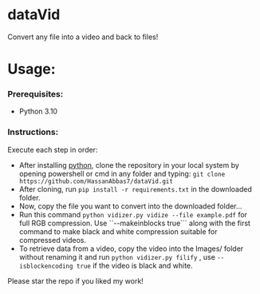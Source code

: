 # dataVid
Convert any file into a video and back to files!


# Usage:
### Prerequisites:
* Python 3.10
### Instructions:
Execute each step in order:
* After installing [python](https://www.python.org/downloads/), clone the repository in your local system by opening powershell or cmd in any folder and typing:
```git clone https://github.com/HassanAbbas7/dataVid.git```
* After cloning, run ```pip install -r requirements.txt``` in the downloaded folder.
* Now, copy the file you want to convert into the downloaded folder...
* Run this command ```python vidizer.py vidize --file example.pdf``` for full RGB compression. Use ``--makeinblocks true``` along with the first command to make black and white compression suitable for compressed videos.
* To retrieve data from a video, copy the video into the Images/ folder without renaming it and run ```python vidizer.py filify``` , use ```--isblockencoding true``` if the video is black and white.

Please star the repo if you liked my work!
